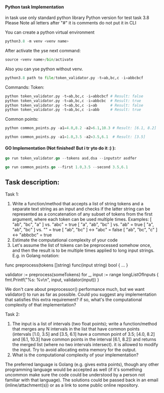 #### Python task Implementation
in task use only standard python library
Python version for test task 3.8
Please Note all letters after "#" it is comments do not put it in CLI 

You can create a python virtual environment

```python
python3.8 -m venv <venv name>
```
After activate the  <venv name> yse next command:
```python
source <venv name>/bin/activate
```

Also you can yse python without venv.
```python
python3.8 path to file/token_validator.py -t=ab,bc,c -i=abbcbcf
```


Commands:
Token:
```python
python token_validator.py -t=ab,bc,c -i=abbcbcf # Result: false
python token_validator.py -t=ab,bc,c -i=abbcbc  # Result: true
python token_validator.py -t=ab,bc,c -i=ab      # Result: false
python token_validator.py -t=ab,bc,c -i=abb     # Result: true 
```

Common points:
```python
python common_points.py -a1=4.0,8.2 -a2=6.1,10.3 # Result: [6.1, 8.2]

python common_points.py -a1=1.0,3.5 -a2=3.5,6.1  # Result: [3.5]
```
#### GO Implementation (Not finished! But i tr yto do it :) ):

```go
go run token_validator.go --tokens asd,dsa --inputstr asdfer

go run common_points.go --first 1.0,3.5 --second 3.5,6.1
```



## Task description:

 
Task 1:
1. Write a function/method that accepts a list of string tokens and a separate text string as an input and checks if the latter string can be represented as a concatenation of any subset of tokens from the first argument, where each token can be used multiple times. Examples:
[ "ab", "bc", "a" ] vs. "abc" = true
[ "a", "ab", "bc" ] vs. "ab" = true
[ "a", "ab", "bc" ] vs. "" = true
[ "ab", "bc" ] <-> "abc" = false
[ "ab", "bc", "c" ] <-> "abbcbc" = true
2. Estimate the computational complexity of your code
3. Let's assume the list of tokens can be preprocessed somehow once, and then the result is to be multiple times applied to long input strings. E.g. in Golang notation:

func preprocess(tokens []string) func(input string) bool {
...
}

validator := preprocess(someTokens)
for _, input := range longListOfInputs {
fmt.Printf("%s: %v\n", input, validator(input))
}

We don't care about preprocessor() performance much, but we want validator() to run as far as possible. Could you suggest any implementation that satisfies this extra requirement? if so, what's the computational complexity of that implementation?

Task 2:
1. The input is a list of intervals (two float points); write a function/method that merges any N intervals in the list that have common points (intervals [1.0, 3.5] and [3.5, 6.1] have a common point of 3.5; [4.0, 8.2] and [6.1, 10.3] have common points in the interval [6.1, 8.2]) and returns the merged list (where no two intervals intersect). it is allowed to modify the input. Try to avoid allocating extra memory for the output.
2. What is the computational complexity of your implementation?

The preferred language is Golang (e.g. gives extra points), though any other programming language would be accepted as well (if it's something uncommon make sure the code could be understood by a person not familiar with that language). The solutions could be passed back in an email (inline/attachment(s)) or as a link to some public online repository.



